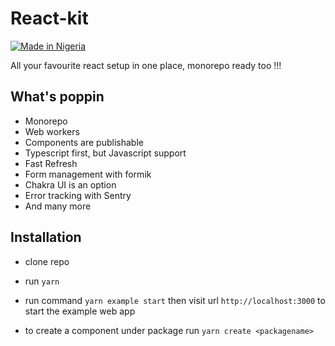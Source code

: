 # React-kit

[![Made in Nigeria](https://img.shields.io/badge/made%20in-nigeria-008751.svg?style=flat-square)](https://github.com/acekyd/made-in-nigeria)

All your favourite react setup in one place, monorepo ready too !!!

## What's poppin

- Monorepo
- Web workers
- Components are publishable
- Typescript first, but Javascript support
- Fast Refresh
- Form management with formik
- Chakra UI is an option
- Error tracking with Sentry
- And many more

## Installation

- clone repo

- run `yarn`

- run command `yarn example start` then visit url `http://localhost:3000` to start the example web app

- to create a component under package run `yarn create <packagename>`
